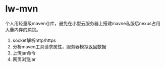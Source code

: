 # lw-mvn
个人用轻量级maven仓库，避免在小型云服务器上搭建mavne私服后nexus占用大量内存的尴尬。
1. socket解析http/https
2. 分析maven工具请求属性，服务器模拟返回数据
3. 上传jar命令
4. 网页浏览jar